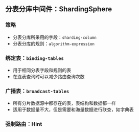 ## 分表分库中间件：ShardingSphere

### 策略
* 分表分库所采用的字段：`sharding-column`
* 分表分库的规则：`algorithm-expression`

### 绑定表：`binding-tables`
* 用于相同分表字段和规则的表
* 在连表查询时可以减少路由查询次数

### 广播表：`broadcast-tables`
* 所有分片数据源中都存在的表，表结构和数据都一样
* 适用于数据量不大，但是需要和海量数据进行联查，如字典表

### 强制路由：Hint

